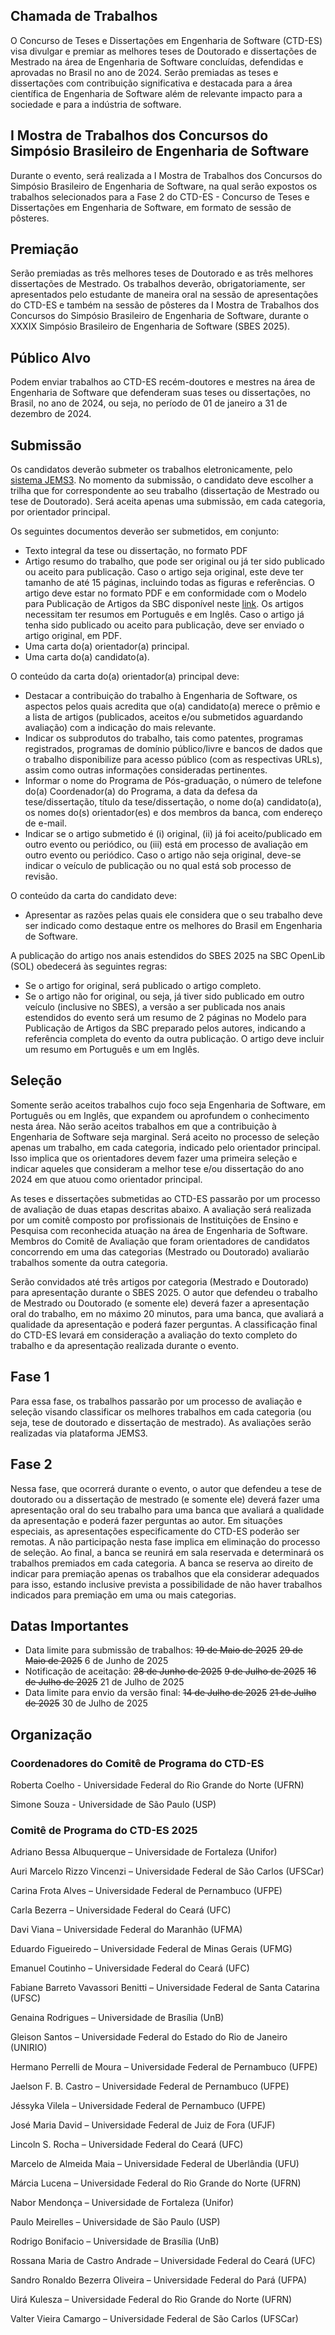 ## Chamada de Trabalhos

O Concurso de Teses e Dissertações em Engenharia de Software (CTD-ES) visa divulgar e premiar as melhores teses de Doutorado e dissertações de Mestrado na área de Engenharia de Software concluídas, defendidas e aprovadas no Brasil no ano de 2024. Serão premiadas as teses e dissertações com contribuição significativa e destacada para a área científica de Engenharia de Software além de relevante impacto para a sociedade e para a indústria de software.

## I Mostra de Trabalhos dos Concursos do Simpósio Brasileiro de Engenharia de Software

Durante o evento, será realizada a I Mostra de Trabalhos dos Concursos do Simpósio Brasileiro de Engenharia de Software, na qual serão expostos os trabalhos selecionados para a Fase 2 do CTD-ES - Concurso de Teses e Dissertações em Engenharia de Software, em formato de sessão de pôsteres.

## Premiação

Serão premiadas as três melhores teses de Doutorado e as três melhores dissertações de Mestrado. Os trabalhos deverão, obrigatoriamente, ser apresentados pelo estudante de maneira oral na sessão de apresentações do CTD-ES e também na sessão de pôsteres da I Mostra de Trabalhos dos Concursos do Simpósio Brasileiro de Engenharia de Software, durante o XXXIX Simpósio Brasileiro de Engenharia de Software (SBES 2025).

## Público Alvo

Podem enviar trabalhos ao CTD-ES recém-doutores e mestres na área de Engenharia de Software que defenderam suas teses ou dissertações, no Brasil, no ano de 2024, ou seja, no período de 01 de janeiro a 31 de dezembro de 2024.

## Submissão

Os candidatos deverão submeter os trabalhos eletronicamente, pelo [sistema JEMS3](https://jems3.sbc.org.br/sbes-ctd-es2025). No momento da submissão, o candidato deve escolher a trilha que for correspondente ao seu trabalho (dissertação de Mestrado ou tese de Doutorado). Será aceita apenas uma submissão, em cada categoria, por orientador principal.

Os seguintes documentos deverão ser submetidos, em conjunto:

- Texto integral da tese ou dissertação, no formato PDF
- Artigo resumo do trabalho, que pode ser original ou já ter sido publicado ou aceito para publicação. Caso o artigo seja original, este deve ter tamanho de até 15 páginas, incluindo todas as figuras e referências. O artigo deve estar no formato PDF e em conformidade com o Modelo para Publicação de Artigos da SBC disponível neste [link](http://www.sbc.org.br/documentos-da-sbc/category/169-templates-para-artigos-e-capitulos-de-livros). Os artigos necessitam ter resumos em Português e em Inglês. Caso o artigo já tenha sido publicado ou aceito para publicação, deve ser enviado o artigo original, em PDF.
- Uma carta do(a) orientador(a) principal.
- Uma carta do(a) candidato(a).

O conteúdo da carta do(a) orientador(a) principal deve:

- Destacar a contribuição do trabalho à Engenharia de Software, os aspectos pelos quais acredita que o(a) candidato(a) merece o prêmio e a lista de artigos (publicados, aceitos e/ou submetidos aguardando avaliação) com a indicação do mais relevante.
- Indicar os subprodutos do trabalho, tais como patentes, programas registrados, programas de domínio público/livre e bancos de dados que o trabalho disponibilize para acesso público (com as respectivas URLs), assim como outras informações consideradas pertinentes.
- Informar o nome do Programa de Pós-graduação, o número de telefone do(a) Coordenador(a) do Programa, a data da defesa da tese/dissertação, título da tese/dissertação, o nome do(a) candidato(a), os nomes do(s) orientador(es) e dos membros da banca, com endereço de e-mail.
- Indicar se o artigo submetido é (i) original, (ii) já foi aceito/publicado em outro evento ou periódico, ou (iii) está em processo de avaliação em outro evento ou periódico. Caso o artigo não seja original, deve-se indicar o veículo de publicação ou no qual está sob processo de revisão.

O conteúdo da carta do candidato deve:

- Apresentar as razões pelas quais ele considera que o seu trabalho deve ser indicado como destaque entre os melhores do Brasil em Engenharia de Software.

A publicação do artigo nos anais estendidos do SBES 2025 na SBC OpenLib (SOL) obedecerá às seguintes regras:

- Se o artigo for original, será publicado o artigo completo.
- Se o artigo não for original, ou seja, já tiver sido publicado em outro veículo (inclusive no SBES), a versão a ser publicada nos anais estendidos do evento será um resumo de 2 páginas no Modelo para Publicação de Artigos da SBC preparado pelos autores, indicando a referência completa do evento da outra publicação. O artigo deve incluir um resumo em Português e um em Inglês.

## Seleção

Somente serão aceitos trabalhos cujo foco seja Engenharia de Software, em Português ou em Inglês, que expandem ou aprofundem o conhecimento nesta área. Não serão aceitos trabalhos em que a contribuição à Engenharia de Software seja marginal. Será aceito no processo de seleção apenas um trabalho, em cada categoria, indicado pelo orientador principal. Isso implica que os orientadores devem fazer uma primeira seleção e indicar aqueles que consideram a melhor tese e/ou dissertação do ano 2024 em que atuou como orientador principal.

As teses e dissertações submetidas ao CTD-ES passarão por um processo de avaliação de duas etapas descritas abaixo. A avaliação será realizada por um comitê composto por profissionais de Instituições de Ensino e Pesquisa com reconhecida atuação na área de Engenharia de Software. Membros do Comitê de Avaliação que foram orientadores de candidatos concorrendo em uma das categorias (Mestrado ou Doutorado) avaliarão trabalhos somente da outra categoria.

Serão convidados até três artigos por categoria (Mestrado e Doutorado) para apresentação durante o SBES 2025. O autor que defendeu o trabalho de Mestrado ou Doutorado (e somente ele) deverá fazer a apresentação oral do trabalho, em no máximo 20 minutos, para uma banca, que avaliará a qualidade da apresentação e poderá fazer perguntas. A classificação final do CTD-ES levará em consideração a avaliação do texto completo do trabalho e da apresentação realizada durante o evento.

## Fase 1

Para essa fase, os trabalhos passarão por um processo de avaliação e seleção visando classificar os melhores trabalhos em cada categoria (ou seja, tese de doutorado e dissertação de mestrado). As avaliações serão realizadas via plataforma JEMS3.

## Fase 2

Nessa fase, que ocorrerá durante o evento, o autor que defendeu a tese de doutorado ou a dissertação de mestrado (e somente ele) deverá fazer uma apresentação oral do seu trabalho para uma banca que avaliará a qualidade da apresentação e poderá fazer perguntas ao autor. Em situações especiais, as apresentações especificamente do CTD-ES poderão ser remotas. A não participação nesta fase implica em eliminação do processo de seleção. Ao final, a banca se reunirá em sala reservada e determinará os trabalhos premiados em cada categoria. A banca se reserva ao direito de indicar para premiação apenas os trabalhos que ela considerar adequados para isso, estando inclusive prevista a possibilidade de não haver trabalhos indicados para premiação em uma ou mais categorias.

## Datas Importantes

- Data limite para submissão de trabalhos: ~~19 de Maio de 2025~~ ~~29 de Maio de 2025~~ 6 de Junho de 2025
- Notificação de aceitação: ~~28 de Junho de 2025~~ ~~9 de Julho de 2025~~ ~~16 de Julho de 2025~~ 21 de Julho de 2025
- Data limite para envio da versão final: ~~14 de Julho de 2025~~ ~~21 de Julho de 2025~~ 30 de Julho de 2025

## Organização

### Coordenadores do Comitê de Programa do CTD-ES

Roberta Coelho - Universidade Federal do Rio Grande do Norte (UFRN)

Simone Souza - Universidade de São Paulo (USP)

### Comitê de Programa do CTD-ES 2025

Adriano Bessa Albuquerque – Universidade de Fortaleza (Unifor)

Auri Marcelo Rizzo Vincenzi – Universidade Federal de São Carlos (UFSCar)

Carina Frota Alves – Universidade Federal de Pernambuco (UFPE)

Carla Bezerra – Universidade Federal do Ceará (UFC)

Davi Viana – Universidade Federal do Maranhão (UFMA)

Eduardo Figueiredo – Universidade Federal de Minas Gerais (UFMG)

Emanuel Coutinho – Universidade Federal do Ceará (UFC)

Fabiane Barreto Vavassori Benitti – Universidade Federal de Santa Catarina (UFSC)

Genaina Rodrigues – Universidade de Brasília (UnB)

Gleison Santos – Universidade Federal do Estado do Rio de Janeiro (UNIRIO)

Hermano Perrelli de Moura – Universidade Federal de Pernambuco (UFPE)

Jaelson F. B. Castro – Universidade Federal de Pernambuco (UFPE)

Jéssyka Vilela – Universidade Federal de Pernambuco (UFPE)

José Maria David – Universidade Federal de Juiz de Fora (UFJF)

Lincoln S. Rocha – Universidade Federal do Ceará (UFC)

Marcelo de Almeida Maia – Universidade Federal de Uberlândia (UFU)

Márcia Lucena – Universidade Federal do Rio Grande do Norte (UFRN)

Nabor Mendonça – Universidade de Fortaleza (Unifor)

Paulo Meirelles – Universidade de São Paulo (USP)

Rodrigo Bonifacio – Universidade de Brasília (UnB)

Rossana Maria de Castro Andrade – Universidade Federal do Ceará (UFC)

Sandro Ronaldo Bezerra Oliveira – Universidade Federal do Pará (UFPA)

Uirá Kulesza – Universidade Federal do Rio Grande do Norte (UFRN)

Valter Vieira Camargo – Universidade Federal de São Carlos (UFSCar)
